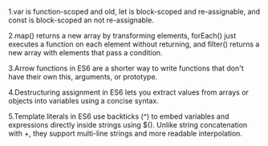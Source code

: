1.var is function-scoped and old, let is block-scoped and re-assignable, and const is block-scoped an not re-assignable.


2.map() returns a new array by transforming elements, forEach() just executes a function on each element without returning, and filter() returns a new array with elements that pass a condition.


3.Arrow functions in ES6 are a shorter way to write functions that don't have their own this, arguments, or prototype.


4.Destructuring assignment in ES6 lets you extract values from arrays or objects into variables using a concise syntax.


5.Template literals in ES6 use backticks (^) to embed variables and expressions directly inside strings using $(). Unlike string concatenation with +, they support multi-line strings and more readable interpolation.
